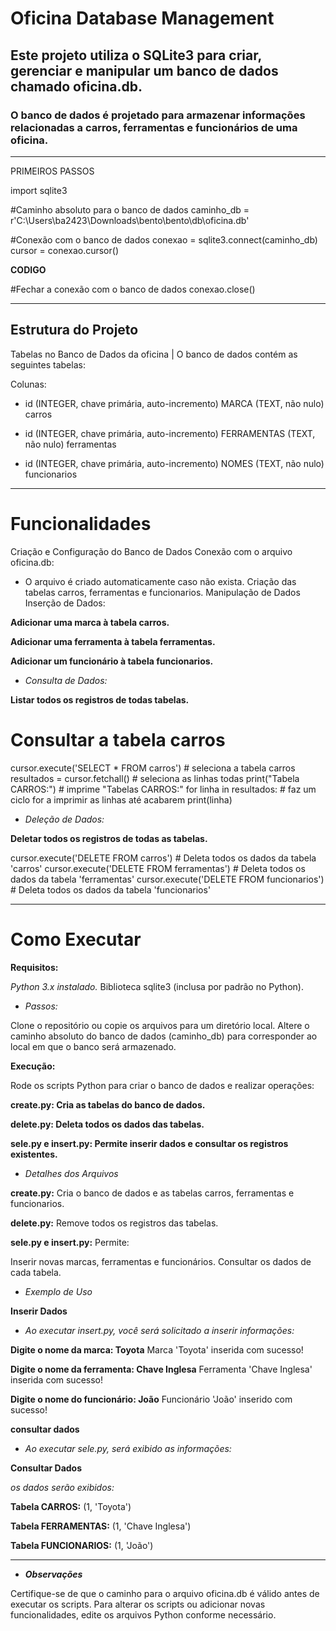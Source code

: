 # Oficina Database Management
## Este projeto utiliza o SQLite3 para criar, gerenciar e manipular um banco de dados chamado oficina.db.
### O banco de dados é projetado para armazenar informações relacionadas a carros, ferramentas e funcionários de uma oficina.
-----------------------------------------------------------------------------


PRIMEIROS PASSOS

import sqlite3  

#Caminho absoluto para o banco de dados
caminho_db = r'C:\Users\ba2423\Downloads\bento\bento\db\oficina.db'

#Conexão com o banco de dados
conexao = sqlite3.connect(caminho_db)
cursor = conexao.cursor()

**CODIGO**

#Fechar a conexão com o banco de dados
conexao.close()

---
##  Estrutura do Projeto

Tabelas no Banco de Dados da oficina |
O banco de dados contém as seguintes tabelas: 


Colunas:

* id (INTEGER, chave primária, auto-incremento)
MARCA (TEXT, não nulo)
carros

* id (INTEGER, chave primária, auto-incremento)
FERRAMENTAS (TEXT, não nulo)
ferramentas

* id (INTEGER, chave primária, auto-incremento)
NOMES (TEXT, não nulo) funcionarios


-----------------------------------------------------------------------------


# Funcionalidades
Criação e Configuração do Banco de Dados
Conexão com o arquivo oficina.db:

* O arquivo é criado automaticamente caso não exista.
Criação das tabelas carros, ferramentas e funcionarios.
Manipulação de Dados
Inserção de Dados:

**Adicionar uma marca à tabela carros.**

**Adicionar uma ferramenta à tabela ferramentas.**

**Adicionar um funcionário à tabela funcionarios.**

* _Consulta de Dados:_

**Listar todos os registros de todas tabelas.**

# Consultar a tabela carros
cursor.execute('SELECT * FROM carros') # seleciona a tabela carros
resultados = cursor.fetchall() # seleciona as linhas todas
print("Tabela CARROS:") # imprime "Tabelas CARROS:"
for linha in resultados: # faz um ciclo for a imprimir as linhas até acabarem
    print(linha)


* _Deleção de Dados:_

**Deletar todos os registros de todas as tabelas.**

cursor.execute('DELETE FROM carros')  # Deleta todos os dados da tabela 'carros'
cursor.execute('DELETE FROM ferramentas')  # Deleta todos os dados da tabela 'ferramentas'
cursor.execute('DELETE FROM funcionarios')  # Deleta todos os dados da tabela 'funcionarios'


-----------------------------------------------------------------------------

# Como Executar
**Requisitos:**

_Python 3.x instalado._
Biblioteca sqlite3 (inclusa por padrão no Python).

* _Passos:_

Clone o repositório ou copie os arquivos para um diretório local.
Altere o caminho absoluto do banco de dados (caminho_db) para corresponder ao local em que o banco será armazenado.

**Execução:**

Rode os scripts Python para criar o banco de dados e realizar operações:

**create.py: Cria as tabelas do banco de dados.**

**delete.py: Deleta todos os dados das tabelas.**

**sele.py e insert.py: Permite inserir dados e consultar os registros existentes.**

* _Detalhes dos Arquivos_

**create.py:**
Cria o banco de dados e as tabelas carros, ferramentas e funcionarios.

**delete.py:**
Remove todos os registros das tabelas.

**sele.py e insert.py:**
Permite:

Inserir novas marcas, ferramentas e funcionários.
Consultar os dados de cada tabela.


* _Exemplo de Uso_

**Inserir Dados**

* _Ao executar insert.py, você será solicitado a inserir informações:_


**Digite o nome da marca: Toyota**
Marca 'Toyota' inserida com sucesso!

**Digite o nome da ferramenta: Chave Inglesa**
Ferramenta 'Chave Inglesa' inserida com sucesso!

**Digite o nome do funcionário: João**
Funcionário 'João' inserido com sucesso!

**consultar dados**

* _Ao executar sele.py, será exibido as informações:_

**Consultar Dados**

_os dados serão exibidos:_

**Tabela CARROS:**
(1, 'Toyota')

**Tabela FERRAMENTAS:**
(1, 'Chave Inglesa')

**Tabela FUNCIONARIOS:**
(1, 'João')

-----------------------------------------------------------------------------
* **_Observações_**

Certifique-se de que o caminho para o arquivo oficina.db é válido antes de executar os scripts.
Para alterar os scripts ou adicionar novas funcionalidades, edite os arquivos Python conforme necessário. 